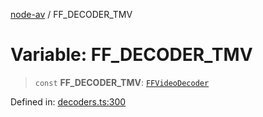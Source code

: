 [node-av](../globals.md) / FF\_DECODER\_TMV

# Variable: FF\_DECODER\_TMV

> `const` **FF\_DECODER\_TMV**: [`FFVideoDecoder`](../type-aliases/FFVideoDecoder.md)

Defined in: [decoders.ts:300](https://github.com/seydx/av/blob/f8631fc881b394300b1479f511d55cf1c370a87f/src/constants/decoders.ts#L300)
